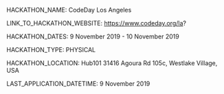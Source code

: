 HACKATHON_NAME: CodeDay Los Angeles

LINK_TO_HACKATHON_WEBSITE: https://www.codeday.org/la?

HACKATHON_DATES: 9 November 2019 - 10 November 2019

HACKATHON_TYPE: PHYSICAL

HACKATHON_LOCATION: Hub101 31416 Agoura Rd 105c, Westlake Village, USA

LAST_APPLICATION_DATETIME: 9 November 2019
